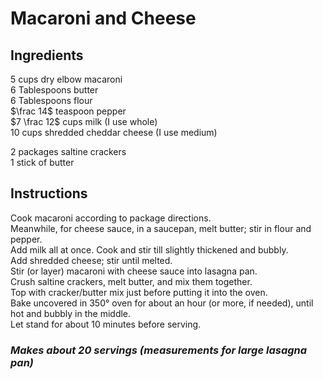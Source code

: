 # Macaroni and Cheese

## Ingredients
$5$ cups dry elbow macaroni  
$6$ Tablespoons butter  
$6$ Tablespoons flour  
$\frac 14$ teaspoon pepper  
$7 \frac 12$ cups milk (I use whole)  
$10$ cups shredded cheddar cheese (I use medium)  

$2$ packages saltine crackers  
$1$ stick of butter  

## Instructions
Cook macaroni according to package directions.  
Meanwhile, for cheese sauce, in a saucepan, melt butter; stir in flour and pepper.  
Add milk all at once. Cook and stir till slightly thickened and bubbly.  
Add shredded cheese; stir until melted.  
Stir (or layer) macaroni with cheese sauce into lasagna pan.  
Crush saltine crackers, melt butter, and mix them together.  
Top with cracker/butter mix just before putting it into the oven.  
Bake uncovered in 350&deg; oven for about an hour (or more, if needed), until hot and bubbly in the middle.  
Let stand for about 10 minutes before serving.  

### *Makes about 20 servings (measurements for large lasagna pan)*